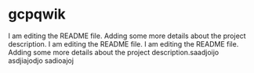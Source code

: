 
# gcpqwik
I am editing the README file. Adding some more details about the project description.
I am editing the README file.
I am editing the README file. Adding some more details about the project description.saadjoijo
asdjiajodjo
sadioajoj


